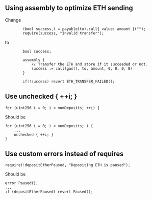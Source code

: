 ## Using assembly to optimize ETH sending

Change

```
        (bool success,) = payable(to).call{ value: amount }("");
        require(success, "Invalid transfer");
```

to

```
        bool success;

        assembly {
            // Transfer the ETH and store if it succeeded or not.
            success := call(gas(), to, amount, 0, 0, 0, 0)
        }

        if(!success) revert ETH_TRANSFER_FAILED();
```

## Use unchecked { ++i; }

```
for (uint256 i = 0; i < numDeposits; ++i) {
```

Should be

```
for (uint256 i = 0; i < numDeposits; ) {
    ...
    unchecked { ++i; }
}
```

## Use custom errors instead of requires

```
require(!depositEtherPaused, "Depositing ETH is paused");
```

Should be

```
error Paused();
...
if (depositEtherPaused) revert Paused();
```